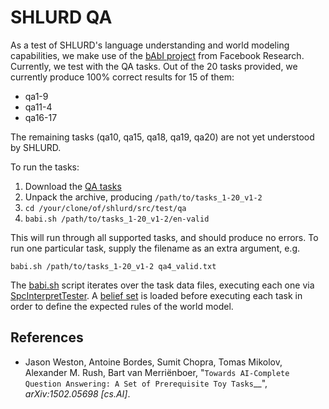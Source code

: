 # SHLURD QA

As a test of SHLURD's language understanding and world modeling
capabilities, we make use of the
[bAbI project](https://research.fb.com/downloads/babi/) from Facebook
Research.  Currently, we test with the QA tasks.  Out of the 20 tasks provided, we currently produce 100% correct results for 15 of them:

* qa1-9
* qa11-4
* qa16-17

The remaining tasks (qa10, qa15, qa18, qa19, qa20) are not yet understood
by SHLURD.

To run the tasks:

1. Download the [QA tasks](http://www.thespermwhale.com/jaseweston/babi/tasks_1-20_v1-2.tar.gz)
1. Unpack the archive, producing `/path/to/tasks_1-20_v1-2`
1. `cd /your/clone/of/shlurd/src/test/qa`
1. `babi.sh /path/to/tasks_1-20_v1-2/en-valid`

This will run through all supported tasks, and should produce no errors.
To run one particular task, supply the filename as an extra argument, e.g.

```
babi.sh /path/to/tasks_1-20_v1-2 qa4_valid.txt
```

The [babi.sh](babi.sh) script iterates over the task data files,
executing each one via
[SpcInterpretTester](../../main/scala/com/lingeringsocket/shlurd/platonic/SpcInterpretTester.scala).
A [belief set](../resources/expect/babi-qa-beliefs.txt) is loaded
before executing each task in order to define the expected rules of
the world model.

## References

* Jason Weston, Antoine Bordes, Sumit Chopra, Tomas Mikolov, Alexander M. 
  Rush, Bart van Merriënboer, "`Towards AI-Complete Question Answering: A Set of Prerequisite Toy Tasks`__", *arXiv:1502.05698 [cs.AI]*.
